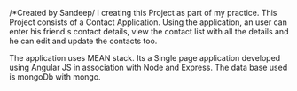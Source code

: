 /*Created by Sandeep/
I creating this Project as part of my practice.
This Project consists of a Contact Application. Using the application, an user can enter his friend's contact details, view the contact list with all the details and he can edit and update the contacts too.

The application uses MEAN stack. Its a Single page application developed using Angular JS in association with Node and Express. The data base used is mongoDb with mongo.


